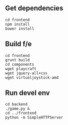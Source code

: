 
Get dependencies
----------------
    cd frontend
    npm install
    bower install

Build f/e
---------
    cd frontend
    grunt build
    cd components
    wget playcraft
    wget jquery-all+css
    wget virtualjoystick-amd

Run devel env
-------------
    cd backend
    ./game.py &
    cd ../frontend
    python -m SimpleHTTPServer    



